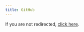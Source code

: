 ```yaml
---
title: GitHub
---
```


<meta http-equiv="refresh" content="5; url=https://github.com/TerminalMC">
<p>If you are not redirected, <a href="https://github.com/TerminalMC">click here</a>.</p>
